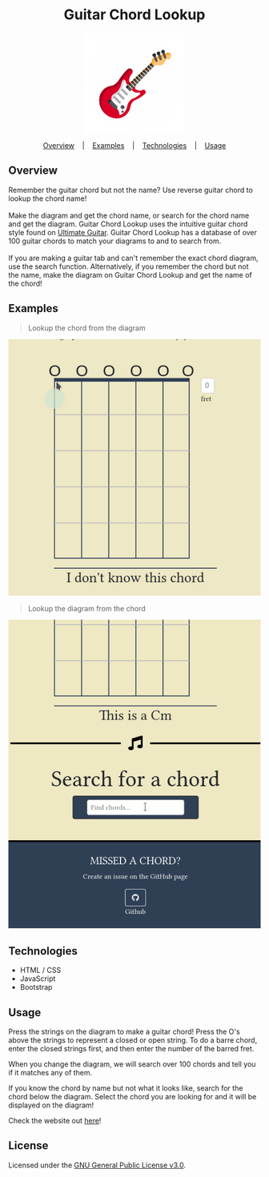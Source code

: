 <h1 align="center">Guitar Chord Lookup</h1>

<p align="center">
  <a href="https://alexblackwell.ca/pages/chord/">
    <img src="./img/favicon.jpg"/>
  </a>
</p>

<p align="center">
  <a href="#overview">Overview</a>
  &nbsp;&nbsp;&nbsp;|&nbsp;&nbsp;&nbsp;
  <a href="#usage">Examples</a>
  &nbsp;&nbsp;&nbsp;|&nbsp;&nbsp;&nbsp;
  <a href="#technologies">Technologies</a>
  &nbsp;&nbsp;&nbsp;|&nbsp;&nbsp;&nbsp;
  <a href="#usage">Usage</a>
</p>

## Overview
<p>
Remember the guitar chord but not the name? Use reverse guitar chord to lookup the chord name!
<br><br>
Make the diagram and get the chord name, or search for the chord name and get the diagram. Guitar Chord Lookup uses the intuitive guitar chord style found on <a href="https://www.ultimate-guitar.com/">Ultimate Guitar</a>. Guitar Chord Lookup has a database of over 100 guitar chords to match your diagrams to and to search from.
<br><br>
If you are making a guitar tab and can't remember the exact chord diagram, use the search function. Alternatively, if you remember the chord but not the name, make the diagram on Guitar Chord Lookup and get the name of the chord!
</p>

## Examples

> Lookup the chord from the diagram

<p align="center">
  <a href="https://alexblackwell.ca/pages/chord/">
    <img src="./.pictures/diagram-to-chord.gif"/>
  </a>
</p>

> Lookup the diagram from the chord

<p align="center">
  <a href="https://alexblackwell.ca/pages/chord/">
    <img src="./.pictures/chord-to-diagram.gif"/>
  </a>
</p>

## Technologies

- HTML / CSS
- JavaScript
- Bootstrap

## Usage
<p>
Press the strings on the diagram to make a guitar chord! Press the O's above the strings to represent a closed or open string. To do a barre chord, enter the closed strings first, and then enter the number of the barred fret.

When you change the diagram, we will search over 100 chords and tell you if it matches any of them.

If you know the chord by name but not what it looks like, search for the chord below the diagram. Select the chord you are looking for and it will be displayed on the diagram!

Check the website out <a href="https://alexblackwell.ca/pages/chord/">here</a>!
</p>

## License
Licensed under the [GNU General Public License v3.0](LICENSE).
